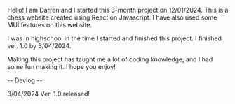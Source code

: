Hello! I am Darren and I started this 3-month project on 12/01/2024. This is a chess website created using React on Javascript. I have also used some MUI features on this website.

I was in highschool in the time I started and finished this project. I finished ver. 1.0 by 3/04/2024.

Making this project has taught me a lot of coding knowledge, and I had some fun making it. I hope you enjoy!

-- Devlog --

3/04/2024
Ver. 1.0 released!